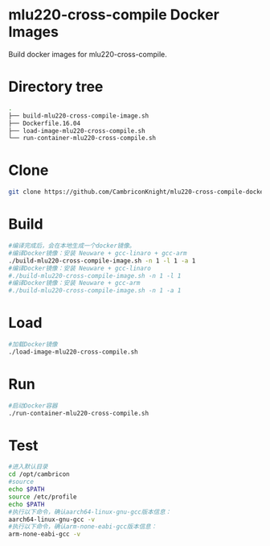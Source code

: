 # mlu220-cross-compile Docker Images #

Build docker images for mlu220-cross-compile.

# Directory tree #

```bash
.
├── build-mlu220-cross-compile-image.sh
├── Dockerfile.16.04
├── load-image-mlu220-cross-compile.sh
└── run-container-mlu220-cross-compile.sh
```

# Clone #
```bash
git clone https://github.com/CambriconKnight/mlu220-cross-compile-docker-image.git
```

# Build #
```bash
#编译完成后，会在本地生成一个docker镜像。
#编译Docker镜像：安装 Neuware + gcc-linaro + gcc-arm
./build-mlu220-cross-compile-image.sh -n 1 -l 1 -a 1
#编译Docker镜像：安装 Neuware + gcc-linaro
#./build-mlu220-cross-compile-image.sh -n 1 -l 1
#编译Docker镜像：安装 Neuware + gcc-arm
#./build-mlu220-cross-compile-image.sh -n 1 -a 1
```

# Load #
```bash
#加载Docker镜像
./load-image-mlu220-cross-compile.sh
```

# Run #
```bash
#启动Docker容器
./run-container-mlu220-cross-compile.sh
```

# Test #
```bash
#进入默认目录
cd /opt/cambricon
#source
echo $PATH
source /etc/profile
echo $PATH
#执⾏以下命令，确认aarch64-linux-gnu-gcc版本信息：
aarch64-linux-gnu-gcc -v
#执⾏以下命令，确认arm-none-eabi-gcc版本信息：
arm-none-eabi-gcc -v
```
